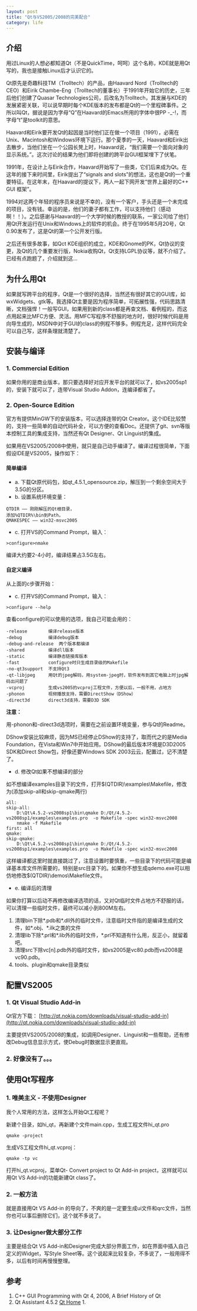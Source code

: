 ```yaml
---
layout: post
title: "Qt与VS2005/2008的完美配合"
category: life
---
```



## 介绍 ##

用过Linux的人想必都知道Qt（不是QuickTime，呵呵）这个名称，KDE就是用Qt写的，我也是接触Linux后才认识它的。

Qt原先是奇趣科技TM（Trolltech）的产品，由Haavard Nord（Trolltech的CEO）和Eirik Chambe-Eng（Trolltech的董事长）于1991年开始它的历史，三年后他们创建了Quasar Technologies公司，后改名为Trolltech，其发展与KDE的发展紧密关联，可以说早期时每个KDE版本的发布都是Qt的一个里程碑事件。之所以叫Qt，据说是因为字母“Q”在Haavard的Emacs所用的字体中很PP -_-!，而字母“t”是toolkit的意思。

Haavard和Eirik要开发Qt的起因是当时他们正在做一个项目（1991），必需在Unix、Macintosh和Windows环境下运行。那个夏季的一天，Haavard和Eirik出去散步，当他们坐在一个公园长凳上时，Haavard说，“我们需要一个面向对象的显示系统。”。这次讨论的结果为他们即将创建的跨平台GUI框架埋下了伏笔。

1991年，在设计上与Eirik合作，Haavard开始写了一些类，它们后来成为Qt。在这年的接下来时间里，Eirik提出了“signals and slots”的想法，这也是Qt的一个重要特征。在这年末，在Haavard的提议下，两人一起下网开发“世界上最好的C++ GUI 框架”。

1994对这两个年轻的程序员来说是不幸的，没有一个客户，手头还是一个未完成的项目，没有钱。幸运的是，他们的妻子都有工作，可以支持他们（感动啊！！）。之后感谢与Haavard的一个大学时候的教授的联系，一家公司给了他们用Qt开发运行在Unix和Windows上的软件的机会。终于在1995年5月20号，Qt 0.90发布了，这是Qt的第一个公开发行版。

之后还有很多故事，如Qct KDE组织的成立，KDE和Gnome的PK，Qt协议的变更，及Qt的几个重要发行版，Nokia收购Qt，Qt支持LGPL协议等，就不介绍了。已经有点跑题了，介绍就到这...


## 为什么用Qt ##

如果就写跨平台的程序，Qt是一个很好的选择，当然还有很好其它的GUI库，如wxWidgets、gtk等。我选择Qt主要是因为程序简单，可拓展性强，代码思路清晰，文档强悍！一般写GUI，如果用到新的class都是再查文档、看例程的，而这点用起来比MFC方便、灵活。用MFC写程序不舒服的地方时，很好时候代码是用向导生成的，MSDN中对于GUI的class的例程不够多。例程充足，这样代码完全可以自己写，这样条理就清楚了。


## 安装与编译 ##



### 1. Commercial Edition ###

如果你用的是商业版本，那只要选择好对应开发平台的就可以了，如vs2005sp1的，安装下就可以了，连带Visual Studio Addon，连编译都省了。


### 2. Open-Source Edition ###

官方有提供MinGW下的安装版本，可以选择连带的Qt Creator。这个IDE比较赞的，支持一些简单的自动代码补全，可以方便的查看Doc。还提供了git、svn等版本控制工具的集成支持，当然还有Qt Designer、Qt Linguist的集成。

如果用在VS2005/2008中使用，就只是自己动手编译了。编译过程很简单，下面假设IDE是VS2005，操作如下：


#### 简单编译 ####

*    a. 下载Qt原代码包，如qt_4.5.1_opensource.zip，解压到一个剩余空间大于3.5G的分区。
*    b. 设置系统环境变量：


```
QTDIR —— 刚刚解压的Qt根目录，
添加%QTDIR%\bin到Path，
QMAKESPEC —— win32-msvc2005
```
*    c. 打开VS的Command Prompt，输入：


```
>configure>nmake
```

编译大约要2-4小时，编译结果占3.5G左右。


#### 自定义编译 ####

从上面的c步骤开始：

*    c. 打开VS的Command Prompt，输入：


```
>configure --help
```

查看configure的可以使用的选项，我自己可能会用的：

```
-release        编译release版本
-debug          编译debug版本
-debug-and-release  两个版本都编译
-shared         编译dll版本
-static         编译静态链接库版本
-fast           configure时只生成目录级的Makefile
-no-qt3support  不支持Qt3
-qt-libjpeg     用Qt的jpeg解码，用system-jpeg时，软件发布到其它电脑上时jpg解码出问题了
-vcproj         生成vs2005的vcproj工程文件，方便以后，一般不用，占地方
-phonon         视频播放支持，需要DirectShow（DShow）
-direct3d       direct3d支持，需要D3D SDK
```
**注意：**

用-phonon和-direct3d选项时，需要在之前设置环境变量，参与Qt的Readme。

DShow安装比较麻烦，因为MS已经停止DShow的支持了，取而代之的是Media Foundation，在Vista和Win7中开始应用。DShow的最后版本环境是D3D2005 SDK和Direct Show包，好像还要Windows SDK 2003云云，配置过，记不清楚了。

*    d. 修改Qt如果不想编译的部分

如不想编译examples目录下的文件，打开$(QTDIR)\examples\Makefile，修改为(添加skip-all和skip-qmake两行)

```
all:
skip-all:
    D:\Qt\4.5.2-vs2008sp1\bin\qmake D:/Qt/4.5.2-vs2008sp1/examples\examples.pro  -o Makefile -spec win32-msvc2008
    nmake -f Makefile
first: all
qmake:
skip-qmake:
    D:\Qt\4.5.2-vs2008sp1\bin\qmake D:/Qt/4.5.2-vs2008sp1/examples\examples.pro  -o Makefile -spec win32-msvc2008
```

这样编译都这里时就直接跳过了，注意设置时要慎重，一些目录下的代码可能是编译基本库文件所需要的，特别是src目录下的。如果你不想生成qdemo.exe可以相仿地修改$(QTDIR)\demos\Makefile文件。

*    e. 编译后的清理

如果你打算以后动不再修改编译选项的话，又对Qt临时文件占地方不舒服的话，可以清理一些临时文件，最终可以减小到800M左右。

1.    清理bin下除*.pdb和*.dll外的临时文件，注意临时文件指的是编译生成的文件，如*.obj、*.ilk之类的文件
1.    清理lib下除*.prl和*.lib外的临时文件，*.prl不知道有什么用，反正小，就留着吧。
1.    清理src下除vc[n].pdb外的临时文件，如vs2005是vc80.pdb而vs2008是vc90.pdb。
1.    tools、plugin和qmake目录类似



## 配置VS2005 ##



### 1. Qt Visual Studio Add-in ###

Qt官方下载： [http://qt.nokia.com/downloads/visual-studio-add-in](http://qt.nokia.com/downloads/visual-studio-add-in) 

主要提供VS2005/2008的集成，如调用Designer、Linguist和一些帮助，还有修改Debug信息显示方式，使Debug时数据显示更直观。


### 2. 好像没有了。。。 ###



## 使用Qt写程序 ##



### 1. 唯美主义 - 不使用Designer ###

我个人常用的方法，这样怎么开始Qt工程呢？

新建个目录，如hi_qt，再新建个文件main.cpp，生成工程文件hi_qt.pro

```
qmake -project
```

生成VS工程文件hi_qt.vcproj：

```
qmake -tp vc
```

打开hi_qt.vcproj，菜单Qt- Convert project to Qt Add-in project，这样就可以用Qt VS Add-in的功能新建Qt class了。


### 2. 一般方法 ###

就是直接用Qt VS Add-in 的导向了，不爽的是一定要生成ui文件和qrc文件，当然你也可以事后删除它们，这个就不多说了。


### 3. 让Designer做大部分工作 ###

主要是结合Qt VS Add-in和Designer完成大部分界面工作，如在界面中插入自己定义的Widget，写Style Sheet等。这个说起来比较复杂，不多说了，一般用得不多，以后有时间再慢慢整理。


## 参考 ##
1.    C++ GUI Programming with Qt 4, 2006, A Brief History of Qt
1.    Qt Assistant 4.5.2
[Qt Home](http://qt.nokia.com/) 1.
